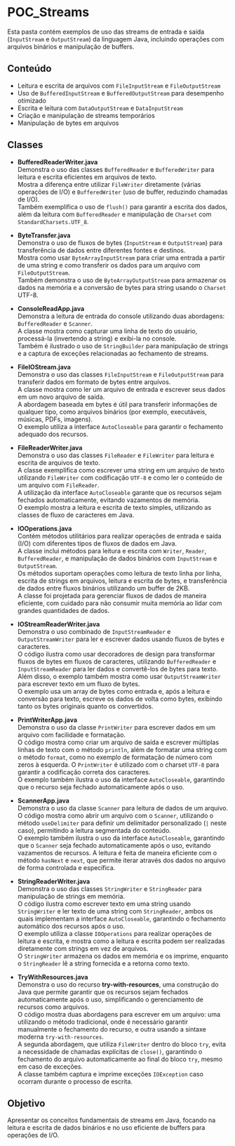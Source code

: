 # POC_Streams

Esta pasta contém exemplos de uso das streams de entrada e saída (`InputStream` e `OutputStream`) da linguagem Java, incluindo operações com arquivos binários e manipulação de buffers.

## Conteúdo

- Leitura e escrita de arquivos com `FileInputStream` e `FileOutputStream`
- Uso de `BufferedInputStream` e `BufferedOutputStream` para desempenho otimizado
- Escrita e leitura com `DataOutputStream` e `DataInputStream`
- Criação e manipulação de streams temporários
- Manipulação de bytes em arquivos

## Classes
- **BufferedReaderWriter.java**  
  Demonstra o uso das classes `BufferedReader` e `BufferedWriter` para leitura e escrita eficientes em arquivos de texto.  
  Mostra a diferença entre utilizar `FileWriter` diretamente (várias operações de I/O) e `BufferedWriter` (uso de buffer, reduzindo chamadas de I/O).  
  Também exemplifica o uso de `flush()` para garantir a escrita dos dados, além da leitura com `BufferedReader` e manipulação de `Charset` com `StandardCharsets.UTF_8`.

- **ByteTransfer.java**  
  Demonstra o uso de fluxos de bytes (`InputStream` e `OutputStream`) para transferência de dados entre diferentes fontes e destinos.  
  Mostra como usar `ByteArrayInputStream` para criar uma entrada a partir de uma string e como transferir os dados para um arquivo com `FileOutputStream`.  
  Também demonstra o uso de `ByteArrayOutputStream` para armazenar os dados na memória e a conversão de bytes para string usando o `Charset` UTF-8.

- **ConsoleReadApp.java**  
  Demonstra a leitura de entrada do console utilizando duas abordagens: `BufferedReader` e `Scanner`.  
  A classe mostra como capturar uma linha de texto do usuário, processá-la (invertendo a string) e exibi-la no console.  
  Também é ilustrado o uso de `StringBuilder` para manipulação de strings e a captura de exceções relacionadas ao fechamento de streams.

- **FileIOStream.java**  
  Demonstra o uso das classes `FileInputStream` e `FileOutputStream` para transferir dados em formato de bytes entre arquivos.  
  A classe mostra como ler um arquivo de entrada e escrever seus dados em um novo arquivo de saída.  
  A abordagem baseada em bytes é útil para transferir informações de qualquer tipo, como arquivos binários (por exemplo, executáveis, músicas, PDFs, imagens).  
  O exemplo utiliza a interface `AutoCloseable` para garantir o fechamento adequado dos recursos.

- **FileReaderWriter.java**  
  Demonstra o uso das classes `FileReader` e `FileWriter` para leitura e escrita de arquivos de texto.  
  A classe exemplifica como escrever uma string em um arquivo de texto utilizando `FileWriter` com codificação `UTF-8` e como ler o conteúdo de um arquivo com `FileReader`.  
  A utilização da interface `AutoCloseable` garante que os recursos sejam fechados automaticamente, evitando vazamentos de memória.  
  O exemplo mostra a leitura e escrita de texto simples, utilizando as classes de fluxo de caracteres em Java.

- **IOOperations.java**  
  Contém métodos utilitários para realizar operações de entrada e saída (I/O) com diferentes tipos de fluxos de dados em Java.  
  A classe inclui métodos para leitura e escrita com `Writer`, `Reader`, `BufferedReader`, e manipulação de dados binários com `InputStream` e `OutputStream`.  
  Os métodos suportam operações como leitura de texto linha por linha, escrita de strings em arquivos, leitura e escrita de bytes, e transferência de dados entre fluxos binários utilizando um buffer de 2KB.  
  A classe foi projetada para gerenciar fluxos de dados de maneira eficiente, com cuidado para não consumir muita memória ao lidar com grandes quantidades de dados.

- **IOStreamReaderWriter.java**  
  Demonstra o uso combinado de `InputStreamReader` e `OutputStreamWriter` para ler e escrever dados usando fluxos de bytes e caracteres.  
  O código ilustra como usar decoradores de design para transformar fluxos de bytes em fluxos de caracteres, utilizando `BufferedReader` e `InputStreamReader` para ler dados e convertê-los de bytes para texto. Além disso, o exemplo também mostra como usar `OutputStreamWriter` para escrever texto em um fluxo de bytes.  
  O exemplo usa um array de bytes como entrada e, após a leitura e conversão para texto, escreve os dados de volta como bytes, exibindo tanto os bytes originais quanto os convertidos.

- **PrintWriterApp.java**  
  Demonstra o uso da classe `PrintWriter` para escrever dados em um arquivo com facilidade e formatação.  
  O código mostra como criar um arquivo de saída e escrever múltiplas linhas de texto com o método `println`, além de formatar uma string com o método `format`, como no exemplo de formatação de número com zeros à esquerda. O `PrintWriter` é utilizado com o charset `UTF-8` para garantir a codificação correta dos caracteres.  
  O exemplo também ilustra o uso da interface `AutoCloseable`, garantindo que o recurso seja fechado automaticamente após o uso.

- **ScannerApp.java**  
  Demonstra o uso da classe `Scanner` para leitura de dados de um arquivo.  
  O código mostra como abrir um arquivo com o `Scanner`, utilizando o método `useDelimiter` para definir um delimitador personalizado (`|` neste caso), permitindo a leitura segmentada do conteúdo.  
  O exemplo também ilustra o uso da interface `AutoCloseable`, garantindo que o `Scanner` seja fechado automaticamente após o uso, evitando vazamentos de recursos. A leitura é feita de maneira eficiente com o método `hasNext` e `next`, que permite iterar através dos dados no arquivo de forma controlada e específica.

- **StringReaderWriter.java**  
  Demonstra o uso das classes `StringWriter` e `StringReader` para manipulação de strings em memória.  
  O código ilustra como escrever texto em uma string usando `StringWriter` e ler texto de uma string com `StringReader`, ambos os quais implementam a interface `AutoCloseable`, garantindo o fechamento automático dos recursos após o uso.  
  O exemplo utiliza a classe `IOOperations` para realizar operações de leitura e escrita, e mostra como a leitura e escrita podem ser realizadas diretamente com strings em vez de arquivos.  
  O `StringWriter` armazena os dados em memória e os imprime, enquanto o `StringReader` lê a string fornecida e a retorna como texto.

- **TryWithResources.java**  
  Demonstra o uso do recurso **try-with-resources**, uma construção do Java que permite garantir que os recursos sejam fechados automaticamente após o uso, simplificando o gerenciamento de recursos como arquivos.  
  O código mostra duas abordagens para escrever em um arquivo: uma utilizando o método tradicional, onde é necessário garantir manualmente o fechamento do recurso, e outra usando a sintaxe moderna `try-with-resources`.  
  A segunda abordagem, que utiliza `FileWriter` dentro do bloco `try`, evita a necessidade de chamadas explícitas de `close()`, garantindo o fechamento do arquivo automaticamente ao final do bloco `try`, mesmo em caso de exceções.  
  A classe também captura e imprime exceções `IOException` caso ocorram durante o processo de escrita.

## Objetivo

Apresentar os conceitos fundamentais de streams em Java, focando na leitura e escrita de dados binários e no uso eficiente de buffers para operações de I/O.
